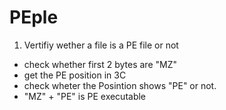 # PEple
1. Vertifiy wether a file is a PE file or not
+ check whether first 2 bytes are "MZ"
+ get the PE position in 3C
+ check wheter the Posintion shows "PE" or not.
+ "MZ" + "PE" is PE executable
